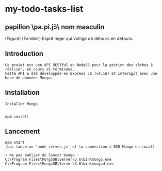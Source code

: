 # my-todo-tasks-list

## papillon \pa.pi.jɔ̃\ nom masculin
   
   (Figuré) (Familier) Esprit léger qui voltige de détours en détours.
   


## Introduction
    Ce projet est une API RESTful en NodeJS pour la gestion des tâches à réaliser, en cours et terminées.
    Cette API a été développée en Express JS (v4.16) et interagit avec une base de données Mongo.
    
## Installation
    Installer Mongo
       

    npm install
    
## Lancement
    npm start
    (qui lance un 'node server.js' et la connection à BDD Mongo en local)
    
    + Ne pas oublier de lancer mongo :
    C:\Program Files\MongoDB\Server\3.6\bin\mongo.exe
    C:\Program Files\MongoDB\Server\3.6\bin\mongod.exe
    